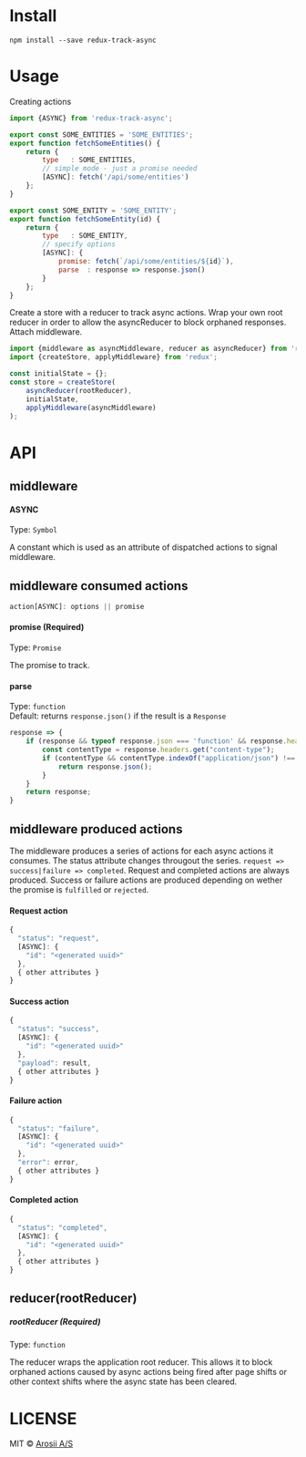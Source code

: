 Install
=======
`npm install --save redux-track-async`

Usage
=====
Creating actions
```javascript
import {ASYNC} from 'redux-track-async';

export const SOME_ENTITIES = 'SOME_ENTITIES';
export function fetchSomeEntities() {
    return {
        type   : SOME_ENTITIES,
        // simple mode - just a promise needed
        [ASYNC]: fetch('/api/some/entities')
    };
}

export const SOME_ENTITY = 'SOME_ENTITY';
export function fetchSomeEntity(id) {
    return {
        type   : SOME_ENTITY,
        // specify options
        [ASYNC]: {
            promise: fetch(`/api/some/entities/${id}`),
            parse  : response => response.json()
        }
    };
}
```

Create a store with a reducer to track async actions. Wrap your own root reducer in order to allow the
asyncReducer to block orphaned responses. Attach middleware.
```javascript
import {middleware as asyncMiddleware, reducer as asyncReducer} from 'redux-track-async';
import {createStore, applyMiddleware} from 'redux';

const initialState = {};
const store = createStore(
    asyncReducer(rootReducer),
    initialState,
    applyMiddleware(asyncMiddleware)
);
```


API
===

## middleware
#### ASYNC
Type: `Symbol`

A constant which is used as an attribute of dispatched actions to signal middleware.

## middleware consumed actions
```javascript
action[ASYNC]: options || promise
```

#### promise (Required)
Type: `Promise`

The promise to track.

#### parse
Type: `function`  
Default: returns `response.json()` if the result is a `Response`
```javascript
response => {
    if (response && typeof response.json === 'function' && response.headers && response.headers.get) {
        const contentType = response.headers.get("content-type");
        if (contentType && contentType.indexOf("application/json") !== -1) {
            return response.json();
        }
    }
    return response;
}
```

## middleware produced actions
The middleware produces a series of actions for each async actions it consumes.
The status attribute changes througout the series. `request => success|failure => completed`. Request and completed actions are always produced. Success or failure actions are produced depending on wether the promise is `fulfilled` or `rejected`.

#### Request action
```javascript
{
  "status": "request",
  [ASYNC]: {
    "id": "<generated uuid>"
  },
  { other attributes }
}
```

#### Success action
```javascript
{
  "status": "success",
  [ASYNC]: {
    "id": "<generated uuid>"
  },
  "payload": result,
  { other attributes }
}
```

#### Failure action
```javascript
{
  "status": "failure",
  [ASYNC]: {
    "id": "<generated uuid>"
  },
  "error": error,
  { other attributes }
}
```

#### Completed action
```javascript
{
  "status": "completed",
  [ASYNC]: {
    "id": "<generated uuid>"
  },
  { other attributes }
}
```


## reducer(rootReducer)

##### rootReducer (Required)
Type: `function`

The reducer wraps the application root reducer. This allows it to block orphaned actions caused by async actions being fired after page shifts or other context shifts where the async state has been cleared.

LICENSE
=======
MIT © [Arosii A/S](http://www.arosii.com/)
